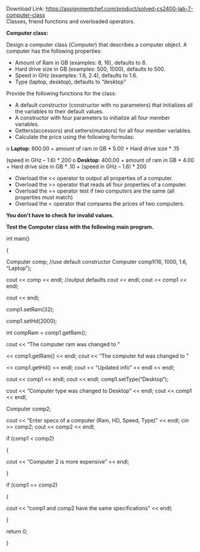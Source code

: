 Download Link: https://assignmentchef.com/product/solved-cs2400-lab-7-computer-class
<br>
Classes, friend functions and overloaded operators.

<strong>Computer class: </strong>

Design a computer class (<em>Computer</em>) that describes a computer object. A computer has the following properties:

<ul>

 <li>Amount of Ram in GB (examples: 8, 16), defaults to 8.</li>

 <li>Hard drive size in GB (examples: 500, 1000), defaults to 500.</li>

 <li>Speed in GHz (examples: 1.6, 2.4), defaults to 1.6.</li>

 <li>Type (laptop, desktop), defaults to “desktop”</li>

</ul>

Provide the following functions for the class:

<ul>

 <li>A default constructor (constructor with no parameters) that initializes all the variables to their default values.</li>

 <li>A constructor with four parameters to initialize all four member variables.</li>

 <li>Getters(accessors) and setters(mutators) for all four member variables.</li>

 <li>Calculate the price using the following formulas:</li>

</ul>

o <strong>Laptop</strong>: 600.00 + amount of ram in GB * 5.00 + Hard drive size * .15


(speed in GHz – 1.6) * 200 o <strong>Desktop</strong>: 400.00 + amount of ram in GB * 4.00 + Hard drive size in GB * .10 + (speed in GHz – 1.6) * 200

<ul>

 <li>Overload the &lt;&lt; operator to output all properties of a computer.</li>

 <li>Overload the &gt;&gt; operator that reads all four properties of a computer.</li>

 <li>Overload the == operator test if two computers are the same (all properties must match)</li>

 <li>Overload the &lt; operator that compares the prices of two computers.</li>

</ul>

<strong>You don’t have to check for invalid values. </strong>

<strong>Test the Computer class with the following main program.  </strong>

int main()

{

Computer comp; //use default constructor  Computer comp1(16, 1000, 1.6, “Laptop”);

cout &lt;&lt; comp &lt;&lt; endl; //output defaults       cout &lt;&lt; endl;  cout &lt;&lt; comp1 &lt;&lt; endl;

cout &lt;&lt; endl;

comp1.setRam(32);

comp1.setHd(2000);

int compRam = comp1.getRam();

cout &lt;&lt; “The computer ram was changed to ”

&lt;&lt; comp1.getRam() &lt;&lt; endl;      cout &lt;&lt; “The computer hd was changed to ”

&lt;&lt; comp1.getHd() &lt;&lt; endl;  cout &lt;&lt; “Updated info” &lt;&lt; endl &lt;&lt; endl;

cout &lt;&lt; comp1 &lt;&lt; endl;     cout &lt;&lt; endl;  comp1.setType(“Desktop”);

cout &lt;&lt; “Computer type was changed to Desktop” &lt;&lt; endl;    cout &lt;&lt; comp1 &lt;&lt; endl;




Computer comp2;

cout &lt;&lt; “Enter specs of a computer (Ram, HD, Speed, Type)” &lt;&lt; endl;       cin &gt;&gt; comp2;  cout &lt;&lt; comp2 &lt;&lt; endl;

if (comp1 &lt; comp2)

{

cout &lt;&lt; “Computer 2 is more expensive” &lt;&lt; endl;

}

if (comp1 == comp2)

{

cout &lt;&lt; “comp1 and comp2 have the same specifications” &lt;&lt; endl;

}




return 0;

}


